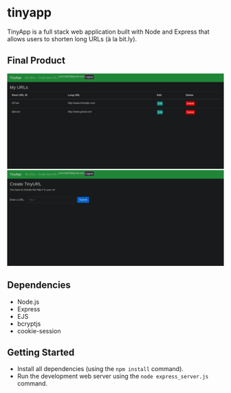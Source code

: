 # tinyapp

TinyApp is a full stack web application built with Node and Express that allows users to shorten long URLs (à la bit.ly).

## Final Product

!["List of the urls"](https://github.com/Totalreine/tinyapp/blob/master/docs/urls-page.png?raw=true)
!["Add a new url"](https://github.com/Totalreine/tinyapp/blob/master/docs/newUrl-page.png?raw=true)

## Dependencies

- Node.js
- Express
- EJS
- bcryptjs
- cookie-session

## Getting Started

- Install all dependencies (using the `npm install` command).
- Run the development web server using the `node express_server.js` command.
